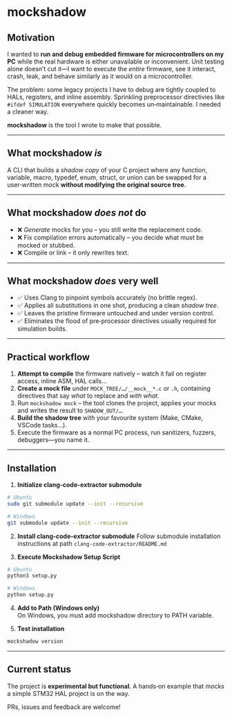 # mockshadow

## Motivation
I wanted to **run and debug embedded firmware for microcontrollers on my PC** while the real hardware is either unavailable or inconvenient.  Unit testing alone doesn’t cut it—I want to execute the *entire* firmware, see it interact, crash, leak, and behave similarly as it would on a microcontroller.

The problem: some legacy projects I have to debug are tightly coupled to HALs, registers, and inline assembly. Sprinkling preprocessor directivies like `#ifdef SIMULATION` everywhere quickly becomes un‑maintainable.  I needed a cleaner way.

**mockshadow** is the tool I wrote to make that possible.

---

## What mockshadow *is*
A CLI that builds a *shadow copy* of your C project where any function, variable, macro, typedef, enum, struct, or union can be swapped for a user‑written mock **without modifying the original source tree**.

---

## What mockshadow *does not* do
* ❌ *Generate* mocks for you – you still write the replacement code.
* ❌ Fix compilation errors automatically – you decide what must be mocked or stubbed.
* ❌ Compile or link – it only rewrites text.

---

## What mockshadow *does* very well
* ✅ Uses Clang to pinpoint symbols accurately (no brittle regex).
* ✅ Applies all substitutions in one shot, producing a clean *shadow tree*.
* ✅ Leaves the pristine firmware untouched and under version control.
* ✅ Eliminates the flood of pre‑processor directives usually required for simulation builds.

---

## Practical workflow
1. **Attempt to compile** the firmware natively – watch it fail on register access, inline ASM, HAL calls…
2. **Create a mock file** under `MOCK_TREE/…/__mock__*.c` or `.h`, containing directives that say *what* to replace and *with what*.
3. Run `mockshadow mock` – the tool clones the project, applies your mocks and writes the result to `SHADOW_OUT/…`.
4. **Build the shadow tree** with your favourite system (Make, CMake, VSCode tasks…).
5. Execute the firmware as a normal PC process, run sanitizers, fuzzers, debuggers—you name it.

---

## Installation
1. **Initialize clang-code-extractor submodule**
```bash
# Ubuntu
sudo git submodule update --init --recursive

# Windows
git submodule update --init --recursive
```

2. **Install clang-code-extractor submodule**
    Follow submodule installation instructions at path `clang-code-extractor/README.md`

3. **Execute Mockshadow Setup Script**
```bash
# Ubuntu
python3 setup.py

# Windows
python setup.py
```

4. **Add to Path (Windows only)**  
    On Windows, you must add mockshadow directory to PATH variable.

5. **Test installation**
```bash
mockshadow version
``` 

---

## Current status
The project is **experimental but functional**.  A hands‑on example that mocks a simple STM32 HAL project is on the way.

PRs, issues and feedback are welcome!
